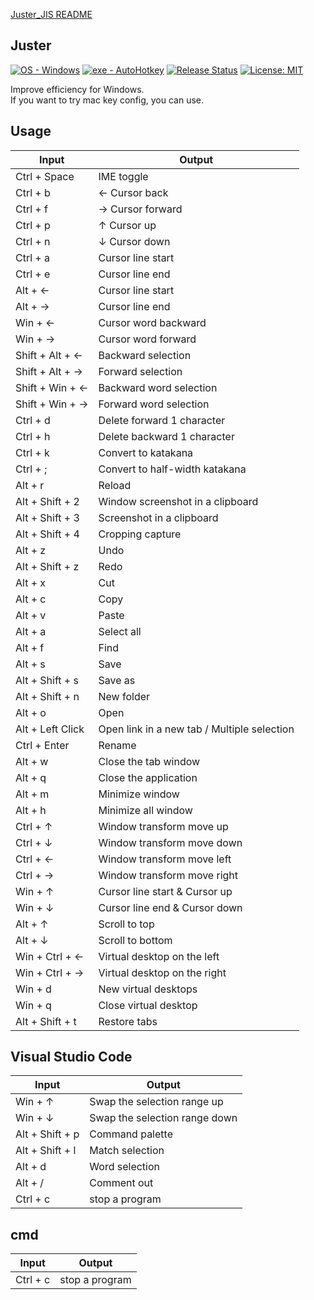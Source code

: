 [Juster_JIS README](https://github.com/su-pull/Use-Macintosh-edit-on-Windows/blob/main/README_JIS.md)

## Juster

[![OS - Windows](https://img.shields.io/badge/OS-Windows-lightblue?logo=windows&logoColor=white)](https://www.microsoft.com/ "Go to Microsoft homepage") [![exe - AutoHotkey](https://img.shields.io/badge/exe-AutoHotkey-lightblue)](https://www.autohotkey.com/ "Go to AutoHotkey")
[![Release Status](https://img.shields.io/github/release/su-pull/Juster?color=lightblue)](https://github.com/su-pull/Juster/releases/latest)
[![License: MIT](https://img.shields.io/badge/License-MIT-lightblue)](https://opensource.org/licenses/MIT)

Improve efficiency for Windows.  
If you want to try mac key config, you can use.


## Usage

| Input            | Output                                      |
| ---------------- | ------------------------------------------- |
| Ctrl + Space     | IME toggle                                  |
| Ctrl + b         | ← Cursor back                               |
| Ctrl + f         | → Cursor forward                            |
| Ctrl + p         | ↑ Cursor up                                 |
| Ctrl + n         | ↓ Cursor down                               |
| Ctrl + a         | Cursor line start                           |
| Ctrl + e         | Cursor line end                             |
| Alt + ←          | Cursor line start                           |
| Alt + →          | Cursor line end                             |
| Win + ←          | Cursor word backward                        |
| Win + →          | Cursor word forward                         |
| Shift + Alt + ←  | Backward selection                          |
| Shift + Alt + →  | Forward selection                           |
| Shift + Win + ←  | Backward word selection                     |
| Shift + Win + →  | Forward word selection                      |
| Ctrl + d         | Delete forward 1 character                  |
| Ctrl + h         | Delete backward 1 character                 |
| Ctrl + k         | Convert to katakana                         |
| Ctrl + ;         | Convert to half-width katakana              |
| Alt + r          | Reload                                      |
| Alt + Shift + 2  | Window screenshot in a clipboard            |
| Alt + Shift + 3  | Screenshot in a clipboard                   |
| Alt + Shift + 4  | Cropping capture                            |
| Alt + z          | Undo                                        |
| Alt + Shift + z  | Redo                                        |
| Alt + x          | Cut                                         |
| Alt + c          | Copy                                        |
| Alt + v          | Paste                                       |
| Alt + a          | Select all                                  |
| Alt + f          | Find                                        |
| Alt + s          | Save                                        |
| Alt + Shift + s  | Save as                                     |
| Alt + Shift + n  | New folder                                  |
| Alt + o          | Open                                        |
| Alt + Left Click | Open link in a new tab / Multiple selection |
| Ctrl + Enter     | Rename                                      |
| Alt + w          | Close the tab window                        |
| Alt + q          | Close the application                       |
| Alt + m          | Minimize window                             |
| Alt + h          | Minimize all window                         |
| Ctrl + ↑         | Window transform move up                    |
| Ctrl + ↓         | Window transform move down                  |
| Ctrl + ←         | Window transform move left                  |
| Ctrl + →         | Window transform move right                 |
| Win + ↑          | Cursor line start & Cursor up               |
| Win + ↓          | Cursor line end & Cursor down               |
| Alt + ↑          | Scroll to top                               |
| Alt + ↓          | Scroll to bottom                            |
| Win + Ctrl + ←   | Virtual desktop on the left                 |
| Win + Ctrl + →   | Virtual desktop on the right                |
| Win + d          | New virtual desktops                        |
| Win + q          | Close virtual desktop                       |
| Alt + Shift + t  | Restore tabs                                |

## Visual Studio Code

| Input           | Output                        |
| --------------- | ----------------------------- |
| Win + ↑         | Swap the selection range up   |
| Win + ↓         | Swap the selection range down |
| Alt + Shift + p | Command palette               |
| Alt + Shift + l | Match selection               |
| Alt + d         | Word selection                |
| Alt + /         | Comment out                   |
| Ctrl + c        | stop a program                |

## cmd

| Input    | Output         |
| -------- | -------------- |
| Ctrl + c | stop a program |

